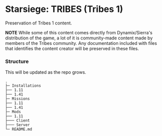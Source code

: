 # Starsiege: TRIBES (Tribes 1)
Preservation of Tribes 1 content.

**NOTE** While some of this content comes directly from Dynamix/Sierra's distribution of the game, a lot of it is community-made content made by members of the Tribes community. Any documentation included with files that identifies the content creator will be preserved in these files.

### Structure
This will be updated as the repo grows.

```
.
├─ Installations
├── 1.11
├── 1.41
├─ Missions
├── 1.11
├── 1.41
├─ Mods
├── 1.11
├─── Client
├─── Server
└─ README.md
```
